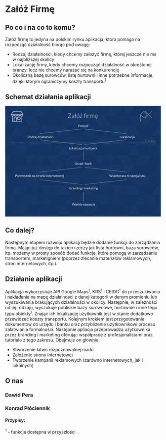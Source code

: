 # Załóż Firmę
## Po co i na co to komu?
Załóż firmę to jedyna na polskim rynku aplikacja, która pomaga na rozpocząć działalność biorąc pod uwagę:
* Rodzaj działalności, kiedy chcemy założyć firmę, której jeszcze nie ma w najbliższej okolicy
* Lokalizację firmy, kiedy chcemy rozpocząć działalność w określonej branży, lecz nie chcemy narażać się na konkurencję
* Okoliczną bazę surowców, listę hurtowni i inne potrzebne informacje, dzięki którym ograniczymy koszty transportu<sup>1</sup>

## Schemat działania aplikacji
<img src="Schemat.png" />

## Co dalej?
Następnym etapem rozwoju aplikacji będzie dodanie funkcji do zarządzania firmą. Mając już dostęp do takich rzeczy jak lista hurtowni, baza surowców, itp. możemy w prosty sposób dodać funkcje, które pomogą w zarządzaniu transportem, marketigniem (poprzez zlecanie materiałów reklamowych, stron internetowych, itp.).

## Działanie aplikacji
Aplikacja wykorzystuje API Google Maps<sup>1</sup>, KRS<sup>1</sup> i CEIDG<sup>1</sup> do przeszukiwania i nakładania na mapę działalności z danej kategorii w danym promieniu lub wyszukiwania brakujących działalności w okolicy. Następnie, w zależności od jej rodzaju, wyszukuje pobliskie bazy surowcowe, hurtownie i inne tego typu obiekty<sup>1</sup>. Znając ich lokalizację użytkownik jest w stanie dodatkowo przewidzeć koszty transportu. Kolejnym krokiem jest przygotowanie dokumentów do urzędu i banku oraz przybliżenie użytkownikowi procesu załatwiania formalności. Następnie apliacja przeprowadza użytkownika przez branding i marketing oferując współpracę z profesjonalistami oraz tutoriale z tego zakresu. Obejmuje on głownie:
* Stworzenie łatwo rozpoznawalnej marki
* Założenie strony internetowej
* Tworzenie kampanii reklamowych (zarówno internetowych, jak i lokalnych)

## O nas
### Dawid Pera
### Konrad Płóciennik

#### Przypisy:
<sup>1</sup> - funkcja dostępna w przyszłości
